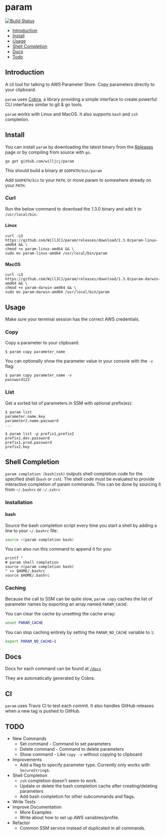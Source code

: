 # param

[![Build Status](https://travis-ci.com/WillJCJ/param.svg?branch=master)](https://travis-ci.com/WillJCJ/param)

- [Introduction](#introduction)
- [Install](#install)
- [Usage](#usage)
- [Shell Completion](#shell-completion)
- [Docs](#docs)
- [Todo](#todo)

## Introduction

A cli tool for talking to AWS Parameter Store. Copy parameters directly to your clipboard.

`param` uses [Cobra](https://github.com/spf13/cobra), a library providing a simple
interface to create powerful CLI interfaces similar to git & go tools.

`param` works with Linux and MacOS. It also supports `bash` and `zsh` completion.

## Install

You can install `param` by downloading the latest binary from the [Releases](https://github.com/WillJCJ/param/releases)
page or by compiling from source with `go`.

```console
go get github.com/willjcj/param
```

This should build a binary at `$GOPATH/bin/param`

Add `$GOPATH/bin` to your `PATH`, or move param to somewhere
already on your `PATH`.

### Curl

Run the below command to download the 1.3.0 binary and add it to `/usr/local/bin`.

#### Linux

```console
curl -LO https://github.com/WillJCJ/param/releases/download/1.3.0/param-linux-amd64 && \
chmod +x param-linux-amd64 && \
sudo mv param-linux-amd64 /usr/local/bin/param
```

#### MacOS

```console
curl -LO https://github.com/WillJCJ/param/releases/download/1.3.0/param-darwin-amd64 && \
chmod +x param-darwin-amd64 && \
sudo mv param-darwin-amd64 /usr/local/bin/param
```

## Usage

Make sure your terminal session has the correct AWS credentials.

### Copy

Copy a parameter to your clipboard:

```console
$ param copy parameter_name
```

You can optionally show the parameter value in your console with the `-v` flag:

```console
$ param copy parameter_name -v
password123
```

### List

Get a sorted list of parameters in SSM with optional prefix(es):

```console
$ param list
parameter.name.key
parameter2.name.password
...
```

```console
$ param list -p prefix1,prefix2
prefix1.dev.password
prefix1.prod.password
prefix2.key
```

## Shell Completion

`param completion (bash|zsh)` outputs shell completion code for the specified shell (`bash` or `zsh`).
The shell code must be evaluated to provide interactive completion of
param commands.
This can be done by sourcing it from `~/.bashrc` or `~/.zshrc`

### Installation

#### bash

Source the bash completion script every time you start a shell
by adding a line to your `~/.bashrc` file:

```bash
source <(param completion bash)
```

You can also run this command to append it for you:

```console
printf "
# param shell completion
source <(param completion bash)
" >> $HOME/.bashrc
source $HOME/.bashrc
```

### Caching

Because the call to SSM can be quite slow, `param copy` caches the list of
parameter names by exporting an array named `PARAM_CACHE`.

You can clear the cache by unsetting the cache array:
```bash
unset PARAM_CACHE
```

You can stop caching entirely by setting the `PARAM_NO_CACHE` variable to `1`:

```bash
export PARAM_NO_CACHE=1
```

## Docs

Docs for each command can be found at [`/docs`](docs/param.md)

They are automatically generated by Cobra.

## CI

`param` uses Travis CI to test each commit. It also handles GitHub releases when
a new tag is pushed to GitHub.

## TODO

- New Commands
	- Set command - Command to set parameters
	- Delete command - Command to delete parameters
	- Show command - Like `copy -v` without copying to clipboard
- Improvements
	- Add a flag to specify parameter type. Currently only works with `SecureString`s.
- Shell Completion
	- `zsh` completion doesn't seem to work.
	- Update or delete the bash completion cache after creating/deleting parameters
	- Add bash completion for other subcommands and flags.
- Write Tests
- Improve Documentation
	- More Examples
	- Write about how to set up AWS variables/profile.
- Refactor
	- Common SSM service instead of duplicated in all commands.
